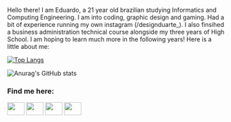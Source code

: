 <!--- [![MasterHead](https://i.imgur.com/YdzBa0R.png)](github.com/eduartico)--->

Hello there! I am Eduardo, a 21 year old brazilian studying Informatics and Computing Engineering. I am into coding, graphic design and gaming. Had a bit of experience running my own instagram (/designduarte_). I also finsihed a business administration technical course alongside my three years of High School. I am hoping to learn much more in the following years! Here is a little about me:<br>

[![Top Langs](https://github-readme-stats.vercel.app/api/top-langs/?username=eduartico&exclude_repo=eduartico&hide=html,jupyter%20notebook)](https://github.com/eduartico/github-readme-stats)

![Anurag's GitHub stats](https://github-readme-stats.vercel.app/api?username=eduartico&count_private=true&include_all_commits=true)


<h3 align="left">Find me here:</h3>
<p align="left">
<a href="https://www.twitter.com/eduartico_" target="blank"><img align="center" src="https://cdn.jsdelivr.net/npm/simple-icons@3.0.1/icons/twitter.svg" alt="" height="30" width="40" /></a>
<a href="https://www.twitch.tv/f4nt4sm4" target="blank"><img align="center" src="https://cdn.jsdelivr.net/npm/simple-icons@3.0.1/icons/twitch.svg" alt="" height="30" width="40" /></a>
<a href="https://www.instagram.com/eduartico_/" target="blank"><img align="center" src="https://cdn.jsdelivr.net/npm/simple-icons@3.0.1/icons/instagram.svg" alt="" height="30" width="40" /></a>
<a href="https://www.youtube.com/c/F4NT4SM4DW" target="blank"><img align="center" src="https://cdn.jsdelivr.net/npm/simple-icons@3.0.1/icons/youtube.svg" alt="" height="30" width="40" /></a>
</p>
